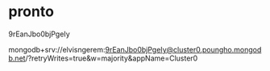 # pronto

9rEanJbo0bjPgeIy

mongodb+srv://elvisngerem:9rEanJbo0bjPgeIy@cluster0.poungho.mongodb.net/?retryWrites=true&w=majority&appName=Cluster0
